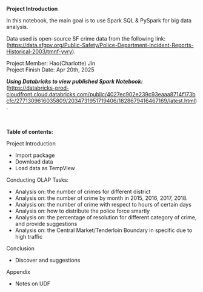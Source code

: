 **Project Introduction** 

In this notebook, the main goal is to use Spark SQL & PySpark for big data analysis. 

Data used is open-source SF crime data from the following link: \
(https://data.sfgov.org/Public-Safety/Police-Department-Incident-Reports-Historical-2003/tmnf-yvry).

Project Member: Hao(Charlotte) Jin \
Project Finish Date: Apr 20th, 2025 

***Using Databricks to view published Spark Notebook:*** \
(https://databricks-prod-cloudfront.cloud.databricks.com/public/4027ec902e239c93eaaa8714f173bcfc/2771309616035809/2034731951719406/1828679416467169/latest.html).

\
\
**Table of contents:**

<summary>Project Introduction</summary>

- Import package  
- Download data  
- Load data as TempView  


<summary>Conducting OLAP Tasks:</summary>

- Analysis on: the number of crimes for different district  
- Analysis on: the number of crime by month in 2015, 2016, 2017, 2018.  
- Analysis on: the number of crime with respect to hours of certain days  
- Analysis on: how to distribute the police force smartly  
- Analysis on: the percentage of resolution for different category of crime, and provide suggestions  
- Analysis on: the Central Market/Tenderloin Boundary in specific due to high traffic  


<summary>Conclusion</summary>

- Discover and suggestions  


<summary>Appendix</summary>

- Notes on UDF  
